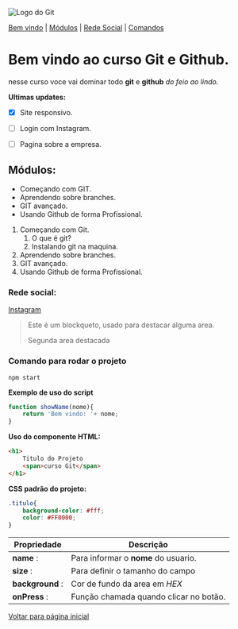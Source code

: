 ![Logo do Git](https://sujeitoprogramador.com/wp-content/uploads/2021/04/gitimage.png)

[Bem vindo](#bem-vindo-ao-curso-git-e-github) |
[Módulos](#módulos)  |
[Rede Social](#rede-social)  |
[Comandos](#comando-para-rodar-o-projeto)

# Bem vindo ao curso Git e Github.
nesse curso voce vai dominar todo **git** e **github** _do feio ao lindo._

**Ultimas updates:**
- [x] Site responsivo.
- [ ] Login com Instagram.
- [ ] Pagina sobre  a empresa.



## Módulos:
* Começando com GIT.
* Aprendendo sobre branches.
* GIT avançado.
* Usando Github de forma Profissional.

1. Começando com Git.
    1. O que é git?
    2. Instalando git na maquina.
2. Aprendendo sobre branches.
3. GIT avançado.
4. Usando Github de forma Profissional.

### Rede social:
[ Instagram](https://instagram.com/jpbertilhooficial)

>Este é um blockqueto, usado para destacar alguma area.
>
>Segunda area destacada


### Comando para rodar o projeto

```node
npm start
```

**Exemplo de uso do script**
```js
function showName(nome){
    return 'Bem vindo: '+ nome;
}

```

**Uso do componente HTML:**
```html
<h1>
    Titulo do Projeto
    <span>curso Git</span>
</h1>
```

**CSS padrão do projeto:**
```css
.titulo{
    background-color: #fff;
    color: #FF0000;
}
```

Propriedade | Descrição
---------- | ----------
**name** : | Para informar o **nome** do usuario.
**size** : | Para definir o tamanho do campo
**background** : | Cor de fundo da area em _HEX_
**onPress** : | Função chamada quando clicar no botão.

[Voltar para página inicial](#bem-vindo-ao-curso-git-e-github)